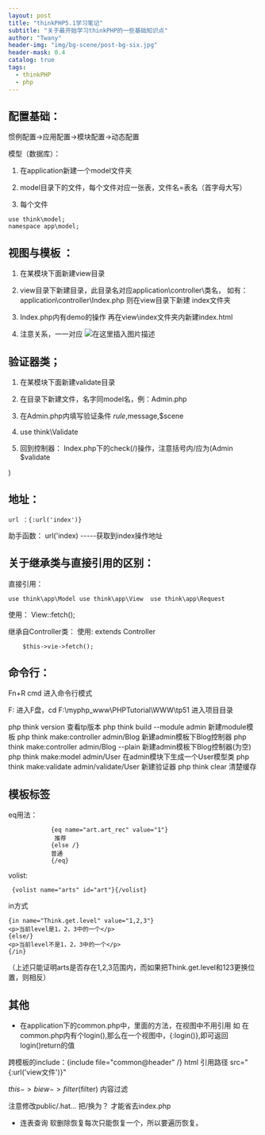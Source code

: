 ```yaml
---
layout: post
title: "thinkPHP5.1学习笔记"
subtitle: "关于最开始学习thinkPHP的一些基础知识点"
author: "Twany"
header-img: "img/bg-scene/post-bg-six.jpg"
header-mask: 0.4
catalog: true
tags:
  - thinkPHP
  - php
---
```



## 配置基础：



惯例配置->应用配置->模块配置->动态配置


模型（数据库）：

1. 在application新建一个model文件夹

2. model目录下的文件，每个文件对应一张表，文件名=表名（首字母大写）

3. 每个文件 

```
use think\model; 
namespace app\model;
```


## 视图与模板 ：

1. 在某模块下面新建view目录

2. view目录下新建目录，此目录名对应application\controller\类名，
如有： 
	application\controller\Index.php
则在view目录下新建 index文件夹

3. Index.php内有demo的操作
再在view\index文件夹内新建index.html

4. 注意关系，一一对应
![在这里插入图片描述](https://img-blog.csdnimg.cn/20181220114348999.png?x-oss-process=image/watermark,type_ZmFuZ3poZW5naGVpdGk,shadow_10,text_aHR0cHM6Ly9ibG9nLmNzZG4ubmV0L3dlaXhpbl80MzIwMjM2NA==,size_16,color_FFFFFF,t_70)


## 验证器类；

1. 在某模块下面新建validate目录

2. 在目录下新建文件，名字同model名，例：Admin.php

3. 在Admin.php内填写验证条件
	$rule,$message,$scene

4. use think\Validate

5. 回到控制器：
	Index.php下的check(/)操作，注意括号内/应为(Admin $validate

)


## 地址：

```
url ：{:url('index')}
```
助手函数： url('index) -----获取到index操作地址



## 关于继承类与直接引用的区别：


直接引用：

```
use think\app\Model	use think\app\View	use think\app\Request
```

使用： View::fetch();

继承自Controller类：
使用:  extends Controller 

```
	$this->vie->fetch();
```


## 命令行：
Fn+R  cmd 进入命令行模式

F: 进入F盘，cd F:\myphp_www\PHPTutorial\WWW\tp51 进入项目目录

php think version 查看tp版本
php think build --module admin 新建module模板
php think make:controller admin/Blog 新建admin模板下Blog控制器
php think make:controller admin/Blog --plain 新建admin模板下Blog控制器(为空)
php think make:model admin/User 在admin模块下生成一个User模型类
php think make:validate admin/validate/User 新建验证器
php think clear 清楚缓存


## 模板标签
eq用法：

```
            {eq name="art.art_rec" value="1"}
             推荐
            {else /}
            普通
            {/eq}
```


volist:

```
 {volist name="arts" id="art"}{/volist}
```

in方式

```
{in name="Think.get.level" value="1,2,3"}
<p>当前level是1，2，3中的一个</p>
{else/}
<p>当前level不是1，2，3中的一个</p>
{/in}
```
（上述只能证明arts是否存在1,2,3范围内，而如果把Think.get.level和123更换位置，则相反）


## 其他
 - 在application下的common.php中，里面的方法，在视图中不用引用
如 在 common.php内有个login(),那么在一个视图中，{:login()},即可返回login()return的值


跨模板的include：{include file="common@header" /}
html 引用路径 src="{:url('view文件')}"


$this->biew->filter($filter) 内容过滤

注意修改public/.hat...  把/换为？ 才能省去index.php


  - 连表查询
  软删除恢复每次只能恢复一个，所以要遍历恢复。
